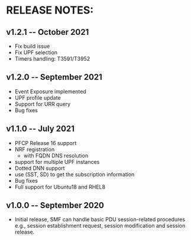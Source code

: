 # RELEASE NOTES: #

## v1.2.1 -- October 2021 ##

* Fix build issue
* Fix UPF selection
* Timers handling: T3591/T3952

## v1.2.0 -- September 2021 ##

* Event Exposure implemented
* UPF profile update
* Support for URR query
* Bug fixes

## v1.1.0 -- July 2021 ##

* PFCP Release 16 support
* NRF registration
  - with FQDN DNS resolution
* support for multiple UPF instances
* Dotted DNN support
* use (SST, SD) to get the subscription information
* Bug fixes
* Full support for Ubuntu18 and RHEL8

## v1.0.0 -- September 2020 ##

* Initial release, SMF can handle basic PDU session-related procedures e.g., session establishment request, session modification and session release.

